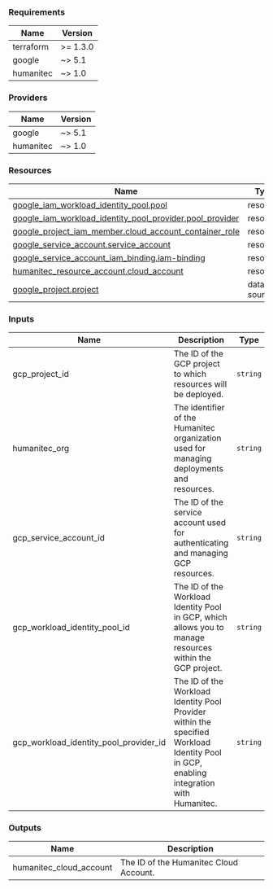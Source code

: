 <!-- BEGIN_TF_DOCS -->
### Requirements

| Name | Version |
|------|---------|
| terraform | >= 1.3.0 |
| google | ~> 5.1 |
| humanitec | ~> 1.0 |

### Providers

| Name | Version |
|------|---------|
| google | ~> 5.1 |
| humanitec | ~> 1.0 |

### Resources

| Name | Type |
|------|------|
| [google_iam_workload_identity_pool.pool](https://registry.terraform.io/providers/hashicorp/google/latest/docs/resources/iam_workload_identity_pool) | resource |
| [google_iam_workload_identity_pool_provider.pool_provider](https://registry.terraform.io/providers/hashicorp/google/latest/docs/resources/iam_workload_identity_pool_provider) | resource |
| [google_project_iam_member.cloud_account_container_role](https://registry.terraform.io/providers/hashicorp/google/latest/docs/resources/project_iam_member) | resource |
| [google_service_account.service_account](https://registry.terraform.io/providers/hashicorp/google/latest/docs/resources/service_account) | resource |
| [google_service_account_iam_binding.iam-binding](https://registry.terraform.io/providers/hashicorp/google/latest/docs/resources/service_account_iam_binding) | resource |
| [humanitec_resource_account.cloud_account](https://registry.terraform.io/providers/humanitec/humanitec/latest/docs/resources/resource_account) | resource |
| [google_project.project](https://registry.terraform.io/providers/hashicorp/google/latest/docs/data-sources/project) | data source |

### Inputs

| Name | Description | Type | Default | Required |
|------|-------------|------|---------|:--------:|
| gcp\_project\_id | The ID of the GCP project to which resources will be deployed. | `string` | n/a | yes |
| humanitec\_org | The identifier of the Humanitec organization used for managing deployments and resources. | `string` | n/a | yes |
| gcp\_service\_account\_id | The ID of the service account used for authenticating and managing GCP resources. | `string` | `"humanitec-cloud-account"` | no |
| gcp\_workload\_identity\_pool\_id | The ID of the Workload Identity Pool in GCP, which allows you to manage resources within the GCP project. | `string` | `"humanitec-wif-pool"` | no |
| gcp\_workload\_identity\_pool\_provider\_id | The ID of the Workload Identity Pool Provider within the specified Workload Identity Pool in GCP, enabling integration with Humanitec. | `string` | `"humanitec-wif"` | no |

### Outputs

| Name | Description |
|------|-------------|
| humanitec\_cloud\_account | The ID of the Humanitec Cloud Account. |
<!-- END_TF_DOCS -->